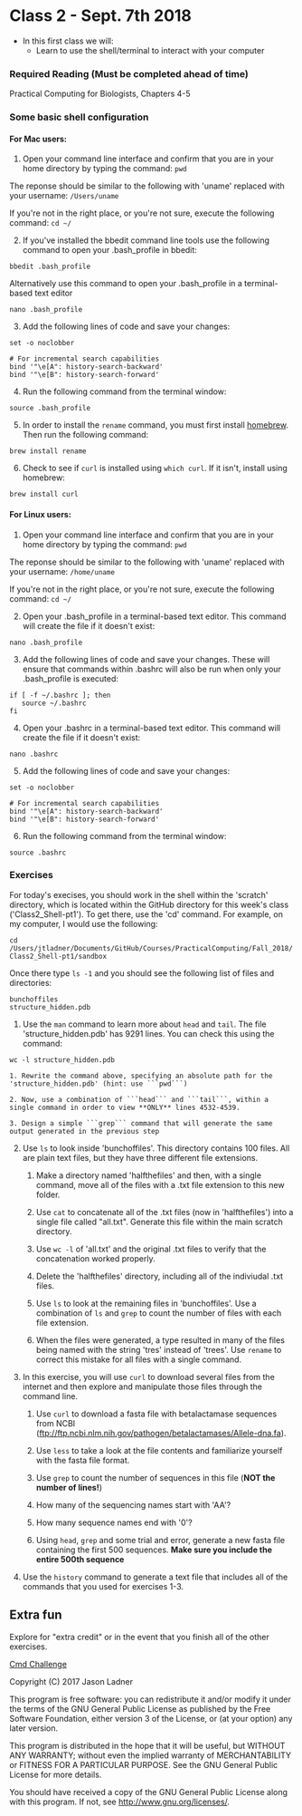 # Class 2 - Sept. 7th 2018
- In this first class we will:
    - Learn to use the shell/terminal to interact with your computer

### Required Reading (**Must be completed ahead of time**)
Practical Computing for Biologists, Chapters 4-5

### Some basic shell configuration

#### For Mac users:
1. Open your command line interface and confirm that you are in your home directory by typing the command:
```pwd```

  The reponse should be similar to the following with 'uname' replaced with your username:
```/Users/uname```

  If you're not in the right place, or you're not sure, execute the following command:
```cd ~/```

2. If you've installed the bbedit command line tools use the following command to open your .bash_profile in bbedit:

```bbedit .bash_profile```

Alternatively use this command to open your .bash_profile in a terminal-based text editor  

```nano .bash_profile```

3. Add the following lines of code and save your changes:

```
set -o noclobber

# For incremental search capabilities
bind '"\e[A": history-search-backward'
bind '"\e[B": history-search-forward'
```

4. Run the following command from the terminal window:

```source .bash_profile```

5. In order to install the ```rename``` command, you must first install [homebrew](https://brew.sh/). Then run the following command:

```brew install rename```

6. Check to see if ```curl``` is installed using ```which curl```. If it isn't, install using homebrew:

```brew install curl```

#### For Linux users:
1. Open your command line interface and confirm that you are in your home directory by typing the command:
```pwd```

The reponse should be similar to the following with 'uname' replaced with your username:
```/home/uname```

If you're not in the right place, or you're not sure, execute the following command:
```cd ~/```

2. Open your .bash_profile in a terminal-based text editor. This command will create the file if it doesn't exist:  

```nano .bash_profile```

3. Add the following lines of code and save your changes. These will ensure that commands within .bashrc will also be run when only your .bash_profile is executed:

```
if [ -f ~/.bashrc ]; then
   source ~/.bashrc
fi
```

4. Open your .bashrc in a terminal-based text editor. This command will create the file if it doesn't exist:  

```nano .bashrc```

5. Add the following lines of code and save your changes:

```
set -o noclobber

# For incremental search capabilities
bind '"\e[A": history-search-backward'
bind '"\e[B": history-search-forward'
```

6. Run the following command from the terminal window:

```source .bashrc```


### Exercises

For today's execises, you should work in the shell within the 'scratch' directory, which is located within the GitHub directory for this week's class ('Class2_Shell-pt1'). To get there, use the 'cd' command. For example, on my computer, I would use the following:

```cd /Users/jtladner/Documents/GitHub/Courses/PracticalComputing/Fall_2018/Class2_Shell-pt1/sandbox```

Once there type ```ls -1``` and you should see the following list of files and directories:

```
bunchoffiles
structure_hidden.pdb
```

1. Use the ```man``` command to learn more about ```head``` and ```tail```. 
The file 'structure_hidden.pdb' has 9291 lines. You can check this using the command:

```wc -l structure_hidden.pdb```

    1. Rewrite the command above, specifying an absolute path for the 'structure_hidden.pdb' (hint: use ```pwd```)

    2. Now, use a combination of ```head``` and ```tail```, within a single command in order to view **ONLY** lines 4532-4539.

    3. Design a simple ```grep``` command that will generate the same output generated in the previous step

2. Use ```ls``` to look inside 'bunchoffiles'. This directory contains 100 files. All are plain text files, but they have three different file extensions. 

    1. Make a directory named 'halfthefiles' and then, with a single command, move all of the files with a .txt file extension to this new folder. 
    
    2. Use ```cat``` to concatenate all of the .txt files (now in 'halfthefiles') into a single file called "all.txt". Generate this file within the main scratch directory.
    
    3. Use ```wc -l``` of 'all.txt' and the original .txt files to verify that the concatenation worked properly.
    
    4. Delete the 'halfthefiles' directory, including all of the indiviudal .txt files. 
    
    5. Use ```ls``` to look at the remaining files in 'bunchoffiles'. Use a combination of ```ls``` and ```grep``` to count the number of files with each file extension.
    
    6. When the files were generated, a type resulted in many of the files being named with the string 'tres' instead of 'trees'. Use ```rename``` to correct this mistake for all files with a single command.

3. In this exercise, you will use ```curl``` to download several files from the internet and then explore and manipulate those files through the command line.
    
    1. Use  ```curl``` to download a fasta file with betalactamase sequences from NCBI (ftp://ftp.ncbi.nlm.nih.gov/pathogen/betalactamases/Allele-dna.fa).
    
    2. Use ```less``` to take a look at the file contents and familiarize yourself with the fasta file format. 
    
    3. Use ```grep``` to count the number of sequences in this file (**NOT the number of lines!**)
    
    4. How many of the sequencing names start with 'AA'?
    
    5. How many sequence names end with '0'?
    
    6. Using ```head```, ```grep``` and some trial and error, generate a new fasta file containing the first 500 sequences. **Make sure you include the entire 500th sequence**

4. Use the ```history``` command to generate a text file that includes all of the commands that you used for exercises 1-3.

## Extra fun

Explore for "extra credit" or in the event that you finish all of the other exercises.

[Cmd Challenge](https://cmdchallenge.com)



Copyright (C) 2017  Jason Ladner

This program is free software: you can redistribute it and/or modify
it under the terms of the GNU General Public License as published by
the Free Software Foundation, either version 3 of the License, or
(at your option) any later version.

This program is distributed in the hope that it will be useful,
but WITHOUT ANY WARRANTY; without even the implied warranty of
MERCHANTABILITY or FITNESS FOR A PARTICULAR PURPOSE.  See the
GNU General Public License for more details.

You should have received a copy of the GNU General Public License
along with this program.  If not, see <http://www.gnu.org/licenses/>.



